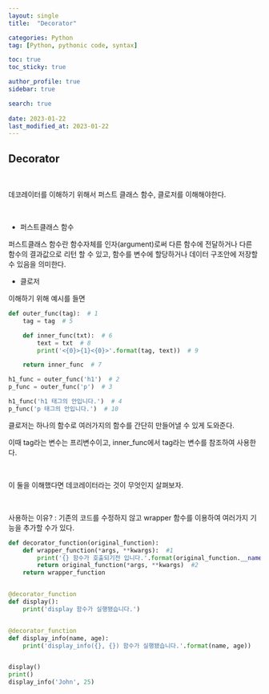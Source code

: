```yaml
---
layout: single
title:  "Decorator"

categories: Python
tag: [Python, pythonic code, syntax]

toc: true
toc_sticky: true

author_profile: true
sidebar: true

search: true
 
date: 2023-01-22
last_modified_at: 2023-01-22
---
```


## Decorator

<br/>

데코레이터를 이해하기 위해서 퍼스트 클래스 함수, 클로저를 이해해야한다.

<br/>

* 퍼스트클래스 함수

퍼스트클래스 함수란 함수자체를 인자(argument)로써 다른 함수에 전달하거나 다른 함수의 결과값으로 리턴 할 수 있고, 함수를 변수에 할당하거나 데이터 구조안에 저장할 수 있음을 의미한다.



* 클로저

이해하기 위해 예시를 들면

```python
def outer_func(tag):  # 1
    tag = tag  # 5

    def inner_func(txt):  # 6
        text = txt  # 8
        print('<{0}>{1}<{0}>'.format(tag, text))  # 9

    return inner_func  # 7

h1_func = outer_func('h1')  # 2
p_func = outer_func('p')  # 3

h1_func('h1 태그의 안입니다.')  # 4
p_func('p 태그의 안입니다.')  # 10
```

클로저는 하나의 함수로 여러가지의 함수를 간단히 만들어낼 수 있게 도와준다.

이때 tag라는 변수는 프리변수이고, inner_func에서 tag라는 변수를 참조하여 사용한다.

<br/>

이 둘을 이해했다면 데코레이터라는 것이 무엇인지 살펴보자.

<br/>

사용하는 이유? : 기존의 코드를 수정하지 않고 wrapper 함수를 이용하여 여러가지 기능을 추가할 수가 있다.

```python
def decorator_function(original_function):
    def wrapper_function(*args, **kwargs):  #1
        print('{} 함수가 호출되기전 입니다.'.format(original_function.__name__))
        return original_function(*args, **kwargs)  #2
    return wrapper_function


@decorator_function
def display():
    print('display 함수가 실행됐습니다.')


@decorator_function
def display_info(name, age):
    print('display_info({}, {}) 함수가 실행됐습니다.'.format(name, age))


display()
print()
display_info('John', 25)
```

